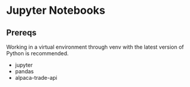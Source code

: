 Jupyter Notebooks
===

Prereqs
---
Working in a virtual environment through venv with the latest version of Python is recommended.

* jupyter 
* pandas
* alpaca-trade-api
